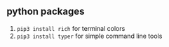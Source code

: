 



## python packages

1. `pip3 install rich` for terminal colors
2. `pip3 install typer` for simple command line tools
